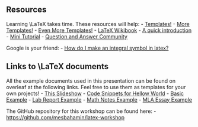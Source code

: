 Resources
---------
Learning \LaTeX takes time. These resources will help:
    - [Templates!](http://latextemplates.com/)
    - [More Templates!](http://bamos.github.io/latex-templates/)
    - [Even More Templates!](https://overleaf.com/latex/templates)
    - [LaTeX Wikibook](https://en.wikibooks.org/wiki/LaTeX)
    - [A quick introduction](https://learnxinyminutes.com/docs/latex/)
    - [Mini Tutorial](http://mecmath.net/latex-tutorial.pdf)
    - [Question and Answer Community](http://tex.stackexchange.com)

Google is your friend:
    - [How do I make an integral symbol in latex?](https://www.google.com/search?q=latex+integral+symbol)


Links to \LaTeX documents
-------------------------
All the example documents used in this presentation can be found on overleaf at the following links. Feel free to use them as templates for your own projects!
    - [This Slideshow](https://www.overleaf.com/read/mscbvnzkgvrh)
    - [Code Snippets for Hellow World](https://www.overleaf.com/read/hymrwtymyrjz)
    - [Basic Example](https://www.overleaf.com/read/hkqpqrjbqkrh)
    - [Lab Report Example](https://www.overleaf.com/read/dvdsgcrvyrpw)
    - [Math Notes Example](https://www.overleaf.com/read/jzkgmmnrwdnv)
    - [MLA Essay Example](https://www.overleaf.com/read/hczgnmdxfbkn)

The GitHub repository for this workshop can be found here:
    - <https://github.com/mesbahamin/latex-workshop>

